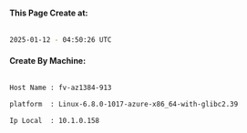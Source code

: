 
   
#### This Page Create at:

```bash

2025-01-12 - 04:50:26 UTC

```

#### Create By Machine:

```bash

Host Name : fv-az1384-913

platform  : Linux-6.8.0-1017-azure-x86_64-with-glibc2.39

Ip Local  : 10.1.0.158

```

